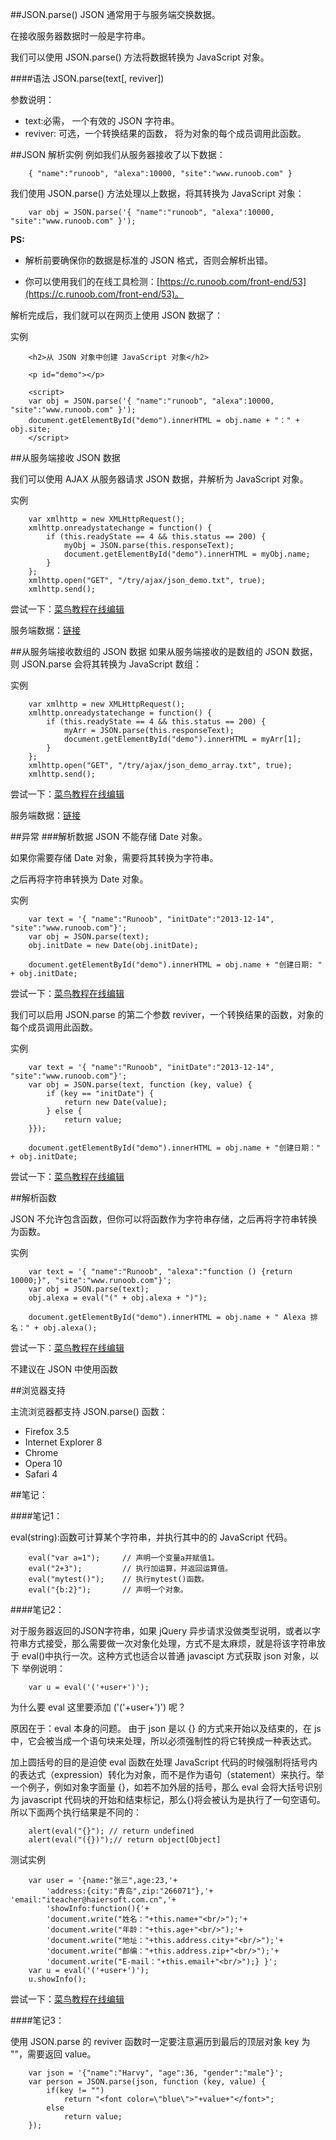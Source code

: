 ##JSON.parse()
JSON 通常用于与服务端交换数据。

在接收服务器数据时一般是字符串。

我们可以使用 JSON.parse() 方法将数据转换为 JavaScript 对象。

####语法
		JSON.parse(text[, reviver])

参数说明：

- text:必需， 一个有效的 JSON 字符串。
- reviver: 可选，一个转换结果的函数， 将为对象的每个成员调用此函数。


##JSON 解析实例
例如我们从服务器接收了以下数据：

		{ "name":"runoob", "alexa":10000, "site":"www.runoob.com" }
我们使用 JSON.parse() 方法处理以上数据，将其转换为 JavaScript 对象：

		var obj = JSON.parse('{ "name":"runoob", "alexa":10000, "site":"www.runoob.com" }');
**PS:**

- 解析前要确保你的数据是标准的 JSON 格式，否则会解析出错。

- 你可以使用我们的在线工具检测：[https://c.runoob.com/front-end/53](https://c.runoob.com/front-end/53)。

解析完成后，我们就可以在网页上使用 JSON 数据了：

实例
		
		<h2>从 JSON 对象中创建 JavaScript 对象</h2>
		
		<p id="demo"></p>
		
		<script>
		var obj = JSON.parse('{ "name":"runoob", "alexa":10000, "site":"www.runoob.com" }');
		document.getElementById("demo").innerHTML = obj.name + "：" + obj.site;
		</script>

##从服务端接收 JSON 数据

我们可以使用 AJAX 从服务器请求 JSON 数据，并解析为 JavaScript 对象。

实例
		
		var xmlhttp = new XMLHttpRequest();
		xmlhttp.onreadystatechange = function() {
		    if (this.readyState == 4 && this.status == 200) {
		        myObj = JSON.parse(this.responseText);
		        document.getElementById("demo").innerHTML = myObj.name;
		    }
		};
		xmlhttp.open("GET", "/try/ajax/json_demo.txt", true);
		xmlhttp.send();

尝试一下：[菜鸟教程在线编辑](http://www.runoob.com/try/try.php?filename=tryjson_ajax)

服务端数据：[链接](http://www.runoob.com/try/ajax/json_demo.txt)

##从服务端接收数组的 JSON 数据
如果从服务端接收的是数组的 JSON 数据，则 JSON.parse 会将其转换为 JavaScript 数组：

实例
		
		var xmlhttp = new XMLHttpRequest();
		xmlhttp.onreadystatechange = function() {
		    if (this.readyState == 4 && this.status == 200) {
		        myArr = JSON.parse(this.responseText);
		        document.getElementById("demo").innerHTML = myArr[1];
		    }
		};
		xmlhttp.open("GET", "/try/ajax/json_demo_array.txt", true);
		xmlhttp.send();

尝试一下：[菜鸟教程在线编辑](http://www.runoob.com/try/try.php?filename=tryjson_ajax_array)

服务端数据：[链接](http://www.runoob.com/try/ajax/json_demo_array.txt)

##异常
###解析数据
JSON 不能存储 Date 对象。

如果你需要存储 Date 对象，需要将其转换为字符串。

之后再将字符串转换为 Date 对象。

实例

		var text = '{ "name":"Runoob", "initDate":"2013-12-14", "site":"www.runoob.com"}';
		var obj = JSON.parse(text);
		obj.initDate = new Date(obj.initDate);
		 
		document.getElementById("demo").innerHTML = obj.name + "创建日期: " + obj.initDate;

尝试一下：[菜鸟教程在线编辑](http://www.runoob.com/try/try.php?filename=tryjson_parse_date)

我们可以启用 JSON.parse 的第二个参数 reviver，一个转换结果的函数，对象的每个成员调用此函数。

实例
		
		var text = '{ "name":"Runoob", "initDate":"2013-12-14", "site":"www.runoob.com"}';
		var obj = JSON.parse(text, function (key, value) {
		    if (key == "initDate") {
		        return new Date(value);
		    } else {
		        return value;
		}});
		 
		document.getElementById("demo").innerHTML = obj.name + "创建日期：" + obj.initDate;

尝试一下：[菜鸟教程在线编辑](http://www.runoob.com/try/try.php?filename=tryjson_parse_reviver)

##解析函数

JSON 不允许包含函数，但你可以将函数作为字符串存储，之后再将字符串转换为函数。

实例
		
		var text = '{ "name":"Runoob", "alexa":"function () {return 10000;}", "site":"www.runoob.com"}';
		var obj = JSON.parse(text);
		obj.alexa = eval("(" + obj.alexa + ")");
		 
		document.getElementById("demo").innerHTML = obj.name + " Alexa 排名：" + obj.alexa();
尝试一下：[菜鸟教程在线编辑](http://www.runoob.com/try/try.php?filename=tryjson_parse_function)

不建议在 JSON 中使用函数

##浏览器支持

主流浏览器都支持 JSON.parse() 函数：

- Firefox 3.5
- Internet Explorer 8
- Chrome
- Opera 10
- Safari 4

##笔记：

####笔记1：

eval(string):函数可计算某个字符串，并执行其中的的 JavaScript 代码。
		
		eval("var a=1");     // 声明一个变量a并赋值1。
		eval("2+3");         // 执行加运算，并返回运算值。
		eval("mytest()");    // 执行mytest()函数。
		eval("{b:2}");       // 声明一个对象。

####笔记2：

对于服务器返回的JSON字符串，如果 jQuery 异步请求没做类型说明，或者以字符串方式接受，那么需要做一次对象化处理，方式不是太麻烦，就是将该字符串放于 eval()中执行一次。这种方式也适合以普通 javascipt 方式获取 json 对象，以下
举例说明：

		var u = eval('('+user+')');

为什么要 eval 这里要添加 ('('+user+')') 呢？

原因在于：eval 本身的问题。 由于 json 是以 {} 的方式来开始以及结束的，在 js 中，它会被当成一个语句块来处理，所以必须强制性的将它转换成一种表达式。

加上圆括号的目的是迫使 eval 函数在处理 JavaScript 代码的时候强制将括号内的表达式（expression）转化为对象，而不是作为语句（statement）来执行。举一个例子，例如对象字面量 {}，如若不加外层的括号，那么 eval 会将大括号识别为 javascript 代码块的开始和结束标记，那么{}将会被认为是执行了一句空语句。所以下面两个执行结果是不同的：
		
		alert(eval("{}"); // return undefined
		alert(eval("({})");// return object[Object]

测试实例
		
		var user = '{name:"张三",age:23,'+   
		    'address:{city:"青岛",zip:"266071"},'+    'email:"iteacher@haiersoft.com.cn",'+  
		    'showInfo:function(){'+  
		    'document.write("姓名："+this.name+"<br/>");'+  
		    'document.write("年龄："+this.age+"<br/>");'+  
		    'document.write("地址："+this.address.city+"<br/>");'+  
		    'document.write("邮编："+this.address.zip+"<br/>");'+  
		    'document.write("E-mail："+this.email+"<br/>");} }';   
		var u = eval('('+user+')');  
		u.showInfo();

尝试一下：[菜鸟教程在线编辑](https://c.runoob.com/codedemo/3477)

####笔记3：

使用 JSON.parse 的 reviver 函数时一定要注意遍历到最后的顶层对象 key 为 ""，需要返回 value。
		
		var json = '{"name":"Harvy", "age":36, "gender":"male"}';
		var person = JSON.parse(json, function (key, value) {
		    if(key != "")
		        return "<font color=\"blue\">"+value+"</font>";
		    else
		        return value;
		});